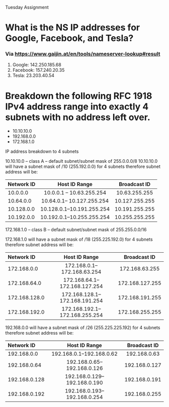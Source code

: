 Tuesday Assignment

# What is the NS IP addresses for Google, Facebook, and Tesla?
### Via https://www.gaijin.at/en/tools/nameserver-lookup#result 
1. Google: 142.250.185.68
2. Facebook: 157.240.20.35
3. Tesla: 23.203.40.54

# Breakdown the following RFC 1918 IPv4 address range into exactly 4 subnets with no address left over.
 - 10.10.10.0
 - 192.168.0.0
 - 172.168.1.0
 
 IP address breakdown to 4 subnets

10.10.10.0 – class A – default subnet/subnet mask of 255.0.0.0/8
10.10.10.0 will have a subnet mask of /10 (255.192.0.0) for 4 subnets therefore subnet address will be:

|**Network ID**|**Host ID Range**|**Broadcast ID**|
|:-----------|:------------:|:-----------:|
|10.0.0.0|	10.0.0.1 – 10.63.255.254|10.63.255.255|
|10.64.0.0|10.64.0.1– 10.127.255.254|10.127.255.255|
|10.128.0.0|10.128.0.1–10.191.255.254|10.191.255.255|
|10.192.0.0|10.192.0.1–10.255.255.254|10.255.255.255|

172.168.1.0 – class B – default subnet/subnet mask of 255.255.0.0/16
 
172.168.1.0 will have a subnet mask of /18 (255.225.192.0) for 4 subnets therefore subnet address will be:

|**Network ID**|**Host ID Range**|**Broadcast ID**|
|:-----------|:------------:|:-----------:|
|172.168.0.0|172.168.0.1–172.168.63.254|172.168.63.255|
|172.168.64.0|172.168.64.1–172.168.127.254|172.168.127.255|
|172.168.128.0|172.168.128.1–172.168.191.254|	172.168.191.255|
|172.168.192.0|172.168.192.1–172.168.255.254|	172.168.255.255

192.168.0.0	will have a subnet mask of /26 (255.225.225.192) for 4 subnets therefore subnet address will be:

|**Network ID**|**Host ID Range**|**Broadcast ID**|
|:-----------|:------------:|:-----------:|
|192.168.0.0|192.168.0.1–192.168.0.62|192.168.0.63|
|192.168.0.64|192.168.0.65–192.168.0.126|192.168.0.127|
|192.168.0.128|192.168.0.129–192.168.0.190|192.168.0.191|
|192.168.0.192|192.168.0.193–192.168.0.254|192.168.0.255|